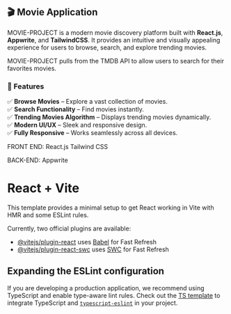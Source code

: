 ## 🎬 Movie Application  

MOVIE-PROJECT is a modern movie discovery platform built with **React.js**, **Appwrite**, and **TailwindCSS**. It provides an intuitive and visually appealing experience for users to browse, search, and explore trending movies.  

MOVIE-PROJECT pulls from the TMDB API to allow users to search for their favorites movies.

### 🚀 Features  
✅ **Browse Movies** – Explore a vast collection of movies.  
✅ **Search Functionality** – Find movies instantly.  
✅ **Trending Movies Algorithm** – Displays trending movies dynamically.  
✅ **Modern UI/UX** – Sleek and responsive design.  
✅ **Fully Responsive** – Works seamlessly across all devices.  

FRONT END:
React.js
Tailwind CSS

BACK-END:
Appwrite

# React + Vite

This template provides a minimal setup to get React working in Vite with HMR and some ESLint rules.

Currently, two official plugins are available:

- [@vitejs/plugin-react](https://github.com/vitejs/vite-plugin-react/blob/main/packages/plugin-react/README.md) uses [Babel](https://babeljs.io/) for Fast Refresh
- [@vitejs/plugin-react-swc](https://github.com/vitejs/vite-plugin-react-swc) uses [SWC](https://swc.rs/) for Fast Refresh

## Expanding the ESLint configuration

If you are developing a production application, we recommend using TypeScript and enable type-aware lint rules. Check out the [TS template](https://github.com/vitejs/vite/tree/main/packages/create-vite/template-react-ts) to integrate TypeScript and [`typescript-eslint`](https://typescript-eslint.io) in your project.
